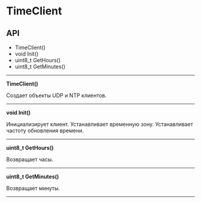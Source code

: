 # TimeClient

## API

- TimeClient()
- void Init()
- uint8_t GetHours()
- uint8_t GetMinutes()

***

**TimeClient()**

Создает объекты UDP и NTP клиентов.

***

**void Init()**

Инициализирует клиент. Устанавливает временную зону. Устанавливает частоту обновления времени.

***

**uint8_t GetHours()**

Возвращает часы.

***

**uint8_t GetMinutes()**

Возвращает минуты.

***
